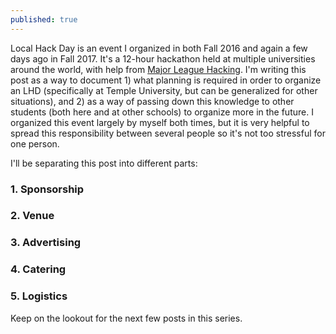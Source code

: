 ```yaml
---
published: true
---
```


Local Hack Day is an event I organized in both Fall 2016 and again a few days ago in Fall 2017. It's a 12-hour hackathon held at multiple universities around the world, with help from [Major League Hacking](http://www.mlh.io). I'm writing this post as a way to document 1) what planning is required in order to organize an LHD (specifically at Temple University, but can be generalized for other situations), and 2) as a way of passing down this knowledge to other students (both here and at other schools) to organize more in the future. I organized this event largely by myself both times, but it is very helpful to spread this responsibility between several people so it's not too stressful for one person.

I'll be separating this post into different parts:
### 1. Sponsorship
### 2. Venue
### 3. Advertising
### 4. Catering
### 5. Logistics

Keep on the lookout for the next few posts in this series.
